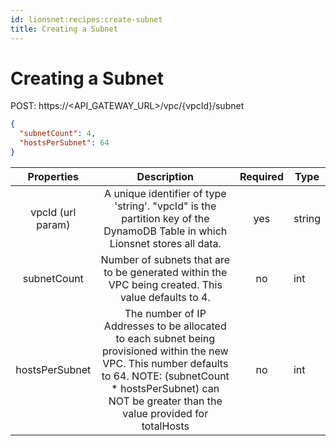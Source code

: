 ```yaml
---
id: lionsnet:recipes:create-subnet
title: Creating a Subnet
---
```


# Creating a Subnet 

POST: https://<API_GATEWAY_URL>/vpc/{vpcId}/subnet

```json
{
  "subnetCount": 4,
  "hostsPerSubnet": 64
}
```


|   Properties   |                                                                                                           Description                                                                                                          | Required | Type   |
|:--------------:|:------------------------------------------------------------------------------------------------------------------------------------------------------------------------------------------------------------------------------:|:--------:|--------|
|      vpcId (url param)     |                                                   A unique identifier of type 'string'. "vpcId" is the partition key of the DynamoDB Table in which Lionsnet stores all data.                                                  |    yes   | string |
| subnetCount    | Number of subnets that are to be generated within the VPC being created. This value defaults to 4.                                                                                                                             | no       | int    |
| hostsPerSubnet | The number of IP Addresses to be allocated to each subnet being provisioned within the new VPC.   This number defaults to 64.   NOTE: (subnetCount * hostsPerSubnet) can NOT be greater than the value provided for totalHosts | no       | int    |
